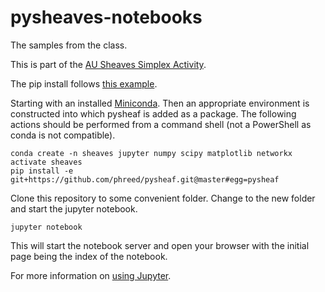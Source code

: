 # pysheaves-notebooks
The samples from the class.

This is part of the [AU Sheaves Simplex Activity](http://www.american.edu/cas/darpasheaves/).

The pip install follows [this example](https://pip.pypa.io/en/latest/reference/pip_install.html#git).

Starting with an installed [Miniconda](http://conda.pydata.org/miniconda.html).
Then an appropriate environment is constructed into which pysheaf is added as a package.
The following actions should be performed from a command shell (not a PowerShell as conda is not compatible).

    conda create -n sheaves jupyter numpy scipy matplotlib networkx
    activate sheaves
    pip install -e git+https://github.com/phreed/pysheaf.git@master#egg=pysheaf

Clone this repository to some convenient folder.
Change to the new folder and start the jupyter notebook.

    jupyter notebook
    
This will start the notebook server and open your browser
with the initial page being the index of the notebook.

For more information on [using Jupyter](https://jupyter.readthedocs.org/en/latest/).
